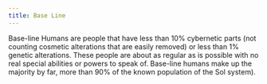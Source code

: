 ```yaml
---
title: Base Line
---
```


Base-line Humans are people that have less than 10% cybernetic parts (not
counting cosmetic alterations that are easily removed) or less than 1% genetic
alterations. These people are about as regular as is possible with no real
special abilities or powers to speak of. Base-line humans make up the majority
by far, more than 90% of the known population of the Sol system).
